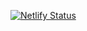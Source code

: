 [![Netlify Status](https://api.netlify.com/api/v1/badges/d45d99f2-fa1b-4240-954d-497c30b4b369/deploy-status)](https://app.netlify.com/sites/3dvis/deploys)